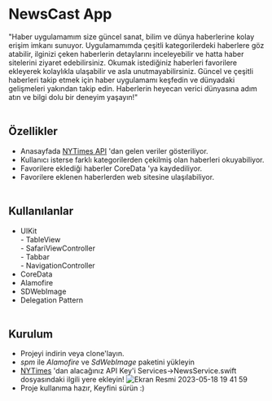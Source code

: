  # NewsCast App <br>
 "Haber uygulamamım size güncel sanat, bilim ve dünya haberlerine kolay erişim imkanı sunuyor. Uygulamamımda çeşitli kategorilerdeki haberlere göz atabilir, ilginizi çeken haberlerin detaylarını inceleyebilir ve hatta haber sitelerini ziyaret edebilirsiniz. Okumak istediğiniz haberleri favorilere ekleyerek kolaylıkla ulaşabilir ve asla unutmayabilirsiniz. Güncel ve çeşitli haberleri takip etmek için haber uygulamamı keşfedin ve dünyadaki gelişmeleri yakından takip edin. Haberlerin heyecan verici dünyasına adım atın ve bilgi dolu bir deneyim yaşayın!" <br><br>
 ## Özellikler <br>
 * Anasayfada [NYTimes API](https://developer.nytimes.com/docs/top-stories-product/1/overview) 'dan gelen veriler gösteriliyor.
 * Kullanıcı isterse farklı kategorilerden çekilmiş olan haberleri okuyabiliyor.
 * Favorilere eklediği haberler CoreData 'ya kaydediliyor.
 * Favorilere eklenen haberlerden web sitesine ulaşılabiliyor. <br><br>
 
 ## Kullanılanlar <br>
 - UIKit
 <br> - TableView
 <br> - SafariViewController
 <br> - Tabbar
 <br> - NavigationController 
 - CoreData
 - Alamofire
 - SDWebImage
 - Delegation Pattern <br><br>
 
 ## Kurulum <br>
 * Projeyi indirin veya clone'layın.
 * *spm* ile *Alamofire* ve *SdWebImage* paketini yükleyin
 * [NYTimes](https://developer.nytimes.com/docs/top-stories-product/1/overview) 'dan alacağınız API Key'i Services->NewsService.swift dosyasındaki ilgili yere ekleyin!
 ![Ekran Resmi 2023-05-18 19 41 59](https://github.com/Akgunahmet/AhmetAkgun_HW2/assets/116914693/366d7e56-6824-4bf0-bb45-21b523fb8309)
 * Proje kullanıma hazır, Keyfini sürün :)
